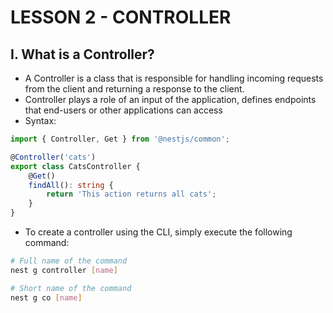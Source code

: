 # LESSON 2 - CONTROLLER

## I. What is a Controller?
- A Controller is a class that is responsible for handling incoming requests from the client and returning a response to the client.
- Controller plays a role of an input of the application, defines endpoints that end-users or other applications can access
- Syntax:

```ts
import { Controller, Get } from '@nestjs/common';

@Controller('cats')
export class CatsController {
    @Get()
    findAll(): string {
        return 'This action returns all cats';
    }
}
```

- To create a controller using the CLI, simply execute the following command:
```bash
# Full name of the command
nest g controller [name]

# Short name of the command
nest g co [name]
```

